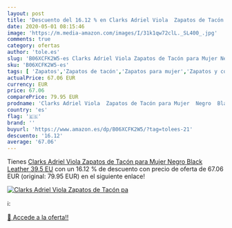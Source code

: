 ```yaml
---
layout: post
title: 'Descuento del 16.12 % en Clarks Adriel Viola  Zapatos de Tacón pa'
date: 2020-05-01 08:15:46
image: 'https://m.media-amazon.com/images/I/31k1qw72clL._SL400_.jpg'
comments: true
category: ofertas
author: 'tole.es'
slug: 'B06XCFK2W5-es Clarks Adriel Viola Zapatos de Tacón para Mujer Negro...'
sku: 'B06XCFK2W5-es'
tags: [ 'Zapatos','Zapatos de tacón','Zapatos para mujer','Zapatos y complementos','zapatos', ]
actualPrice: 67.06 EUR
currency: EUR
price: 67.06
comparePrice: 79.95 EUR
prodname: 'Clarks Adriel Viola  Zapatos de Tacón para Mujer  Negro  Black Leather   39.5 EU'
country: 'es'
flag: '🇪🇸'
brand: ''
buyurl: 'https://www.amazon.es/dp/B06XCFK2W5/?tag=tolees-21'
descuento: '16.12'
average: '67.06'
---
```


Tienes [Clarks Adriel Viola  Zapatos de Tacón para Mujer  Negro  Black Leather   39.5 EU](https://www.amazon.es/dp/B06XCFK2W5/?tag=tolees-21) con un 16.12 % de descuento con precio de oferta de 67.06 EUR (original: 79.95 EUR) en el siguiente enlace!

[![Clarks Adriel Viola  Zapatos de Tacón pa](https://m.media-amazon.com/images/I/31k1qw72clL._SL400_.jpg)](https://www.amazon.es/dp/B06XCFK2W5/?tag=tolees-21)

ℹ️:


[🛒 Accede a la oferta!!](https://www.amazon.es/dp/B06XCFK2W5/?tag=tolees-21)
